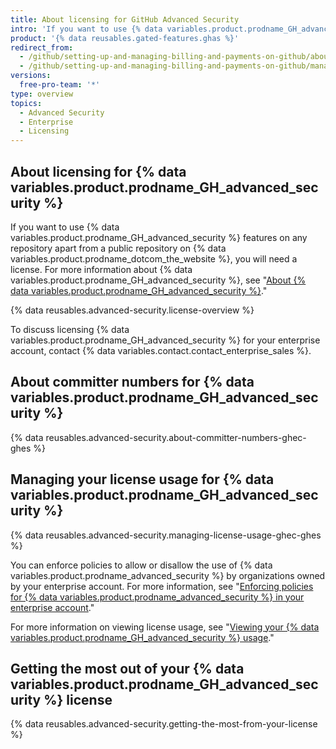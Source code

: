 ```yaml
---
title: About licensing for GitHub Advanced Security
intro: 'If you want to use {% data variables.product.prodname_GH_advanced_security %} features in a private or internal repository, you need a license. These features are available free of charge for public repositories.'
product: '{% data reusables.gated-features.ghas %}'
redirect_from:
  - /github/setting-up-and-managing-billing-and-payments-on-github/about-licensing-for-github-advanced-security
  - /github/setting-up-and-managing-billing-and-payments-on-github/managing-licensing-for-github-advanced-security/about-licensing-for-github-advanced-security
versions:
  free-pro-team: '*'
type: overview
topics:
  - Advanced Security
  - Enterprise
  - Licensing
---
```

## About licensing for {% data variables.product.prodname_GH_advanced_security %}

If you want to use {% data variables.product.prodname_GH_advanced_security %} features on any repository apart from a public repository on {% data variables.product.prodname_dotcom_the_website %}, you will need a license. For more information about {% data variables.product.prodname_GH_advanced_security %}, see "[About {% data variables.product.prodname_GH_advanced_security %}](/github/getting-started-with-github/about-github-advanced-security)."

{% data reusables.advanced-security.license-overview %}

To discuss licensing {% data variables.product.prodname_GH_advanced_security %} for your enterprise account, contact {% data variables.contact.contact_enterprise_sales %}.

## About committer numbers for {% data variables.product.prodname_GH_advanced_security %}

{% data reusables.advanced-security.about-committer-numbers-ghec-ghes %}

## Managing your license usage for {% data variables.product.prodname_GH_advanced_security %}

{% data reusables.advanced-security.managing-license-usage-ghec-ghes %}

You can enforce policies to allow or disallow the use of {% data variables.product.prodname_advanced_security %} by organizations owned by your enterprise account. For more information, see "[Enforcing policies for {% data variables.product.prodname_advanced_security %} in your enterprise account](/github/setting-up-and-managing-your-enterprise/enforcing-policies-for-advanced-security-in-your-enterprise-account)."

For more information on viewing license usage, see "[Viewing your {% data variables.product.prodname_GH_advanced_security %} usage](/billing/managing-licensing-for-github-advanced-security/viewing-your-github-advanced-security-usage)."

## Getting the most out of your {% data variables.product.prodname_GH_advanced_security %} license

{% data reusables.advanced-security.getting-the-most-from-your-license %}
